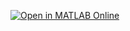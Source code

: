 [![Open in MATLAB Online](https://www.mathworks.com/images/responsive/global/open-in-matlab-online.svg)](<matlab.mathworks.com/open/github/v1?repo=elvirahighely/NBSpixels>)
